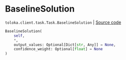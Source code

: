 # BaselineSolution
`toloka.client.task.Task.BaselineSolution` | [Source code](https://github.com/Toloka/toloka-kit/blob/v1.0.2/src/client/task.py#L96)

```python
BaselineSolution(
    self,
    *,
    output_values: Optional[Dict[str, Any]] = None,
    confidence_weight: Optional[float] = None
)
```

